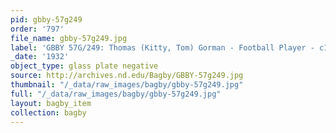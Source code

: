 ```yaml
---
pid: gbby-57g249
order: '797'
file_name: gbby-57g249.jpg
label: 'GBBY 57G/249: Thomas (Kitty, Tom) Gorman - Football Player - c1932'
_date: '1932'
object_type: glass plate negative
source: http://archives.nd.edu/Bagby/GBBY-57g249.jpg
thumbnail: "/_data/raw_images/bagby/gbby-57g249.jpg"
full: "/_data/raw_images/bagby/gbby-57g249.jpg"
layout: bagby_item
collection: bagby
---
```

